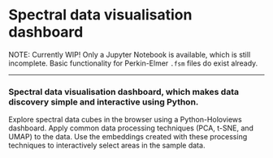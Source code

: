 # Spectral data visualisation dashboard

NOTE: Currently WIP! Only a Jupyter Notebook is available, which is still incomplete. Basic functionality for Perkin-Elmer `.fsm` files do exist already.

---

### Spectral data visualisation dashboard, which makes data discovery simple and interactive using Python.

Explore spectral data cubes in the browser using a Python-Holoviews dashboard. Apply common data processing techniques (PCA, t-SNE, and UMAP) to the data. Use the embeddings created with these processing techniques to interactively select areas in the sample data.
